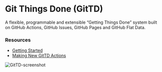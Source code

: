 # Git Things Done (GitTD)

A flexible, programmable and extensible “Getting Things Done” system built on
GitHub Actions, GitHub Issues, GitHub Pages and GitHub Flat Data.

### Resources

* [Getting Started](https://github.com/git-things-done/gtd#readme)
* [Making New GitTD Actions](https://github.com/git-things-done/gtd#Contributing)

![GitTD-screenshot](https://user-images.githubusercontent.com/58962/141682345-19eb1f49-6808-45f8-95e6-67ab3af971c8.png)
